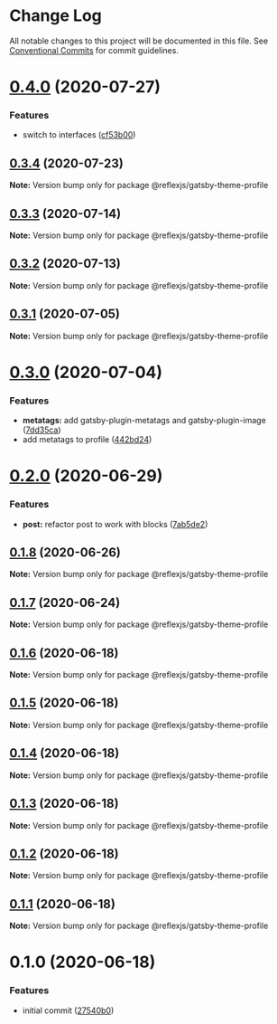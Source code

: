 # Change Log

All notable changes to this project will be documented in this file.
See [Conventional Commits](https://conventionalcommits.org) for commit guidelines.

# [0.4.0](https://github.com/reflexjs/reflex/compare/@reflexjs/gatsby-theme-profile@0.3.4...@reflexjs/gatsby-theme-profile@0.4.0) (2020-07-27)


### Features

* switch to interfaces ([cf53b00](https://github.com/reflexjs/reflex/commit/cf53b00b4ac2d09e4089635cbad1223ca3932a15))





## [0.3.4](https://github.com/reflexjs/reflex/compare/@reflexjs/gatsby-theme-profile@0.3.3...@reflexjs/gatsby-theme-profile@0.3.4) (2020-07-23)

**Note:** Version bump only for package @reflexjs/gatsby-theme-profile





## [0.3.3](https://github.com/reflexjs/reflex/compare/@reflexjs/gatsby-theme-profile@0.3.2...@reflexjs/gatsby-theme-profile@0.3.3) (2020-07-14)

**Note:** Version bump only for package @reflexjs/gatsby-theme-profile





## [0.3.2](https://github.com/reflexjs/reflex/compare/@reflexjs/gatsby-theme-profile@0.3.1...@reflexjs/gatsby-theme-profile@0.3.2) (2020-07-13)

**Note:** Version bump only for package @reflexjs/gatsby-theme-profile





## [0.3.1](https://github.com/reflexjs/reflex/compare/@reflexjs/gatsby-theme-profile@0.3.0...@reflexjs/gatsby-theme-profile@0.3.1) (2020-07-05)

**Note:** Version bump only for package @reflexjs/gatsby-theme-profile





# [0.3.0](https://github.com/reflexjs/reflex/compare/@reflexjs/gatsby-theme-profile@0.2.0...@reflexjs/gatsby-theme-profile@0.3.0) (2020-07-04)


### Features

* **metatags:** add gatsby-plugin-metatags and gatsby-plugin-image ([7dd35ca](https://github.com/reflexjs/reflex/commit/7dd35ca5a88f686f11a0f3772d4eaaa640842ba9))
* add metatags to profile ([442bd24](https://github.com/reflexjs/reflex/commit/442bd24eff9ae44767076b6d6ce447a9a5e1894f))





# [0.2.0](https://github.com/reflexjs/reflex/compare/@reflexjs/gatsby-theme-profile@0.1.8...@reflexjs/gatsby-theme-profile@0.2.0) (2020-06-29)


### Features

* **post:** refactor post to work with blocks ([7ab5de2](https://github.com/reflexjs/reflex/commit/7ab5de295b9a2a6a1bfa516464bc0a6f28e2e281))





## [0.1.8](https://github.com/reflexjs/reflex/compare/@reflexjs/gatsby-theme-profile@0.1.7...@reflexjs/gatsby-theme-profile@0.1.8) (2020-06-26)

**Note:** Version bump only for package @reflexjs/gatsby-theme-profile





## [0.1.7](https://github.com/reflexjs/reflex/compare/@reflexjs/gatsby-theme-profile@0.1.6...@reflexjs/gatsby-theme-profile@0.1.7) (2020-06-24)

**Note:** Version bump only for package @reflexjs/gatsby-theme-profile





## [0.1.6](https://github.com/reflexjs/reflex/compare/@reflexjs/gatsby-theme-profile@0.1.5...@reflexjs/gatsby-theme-profile@0.1.6) (2020-06-18)

**Note:** Version bump only for package @reflexjs/gatsby-theme-profile





## [0.1.5](https://github.com/reflexjs/reflex/compare/@reflexjs/gatsby-theme-profile@0.1.4...@reflexjs/gatsby-theme-profile@0.1.5) (2020-06-18)

**Note:** Version bump only for package @reflexjs/gatsby-theme-profile





## [0.1.4](https://github.com/reflexjs/reflex/compare/@reflexjs/gatsby-theme-profile@0.1.3...@reflexjs/gatsby-theme-profile@0.1.4) (2020-06-18)

**Note:** Version bump only for package @reflexjs/gatsby-theme-profile





## [0.1.3](https://github.com/reflexjs/reflex/compare/@reflexjs/gatsby-theme-profile@0.1.2...@reflexjs/gatsby-theme-profile@0.1.3) (2020-06-18)

**Note:** Version bump only for package @reflexjs/gatsby-theme-profile





## [0.1.2](https://github.com/reflexjs/reflex/compare/@reflexjs/gatsby-theme-profile@0.1.1...@reflexjs/gatsby-theme-profile@0.1.2) (2020-06-18)

**Note:** Version bump only for package @reflexjs/gatsby-theme-profile





## [0.1.1](https://github.com/reflexjs/reflex/compare/@reflexjs/gatsby-theme-profile@0.1.0...@reflexjs/gatsby-theme-profile@0.1.1) (2020-06-18)

**Note:** Version bump only for package @reflexjs/gatsby-theme-profile





# 0.1.0 (2020-06-18)


### Features

* initial commit ([27540b0](https://github.com/reflexjs/reflex/commit/27540b022a849212a21894b05df928e5e6b19456))
